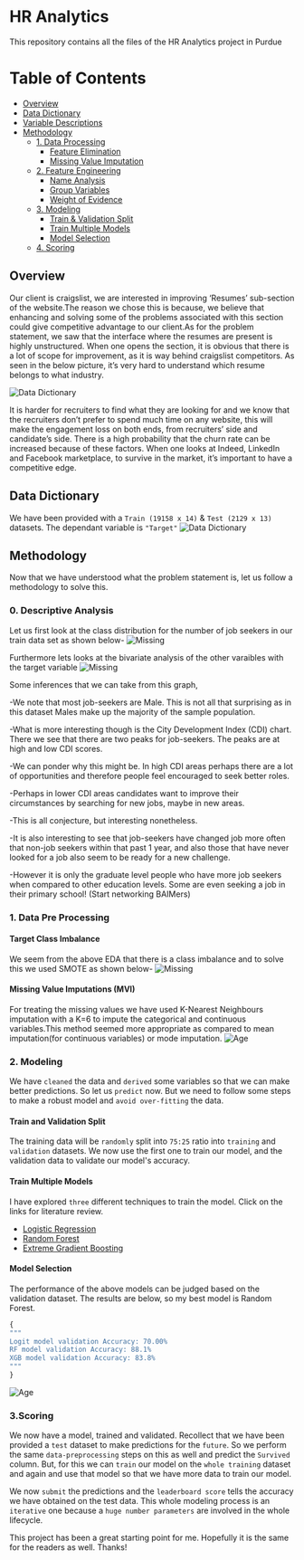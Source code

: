 # HR Analytics 

This repository contains all the files of the HR Analytics project in Purdue


# Table of Contents
- [Overview](#overview)
- [Data Dictionary](#data-dictionary)
- [Variable Descriptions](#variable-descriptions)
- [Methodology](#methodology)
  - [1. Data Processing](#1-data-pre-processing)
    - [Feature Elimination](#feature-elimination)
    - [Missing Value Imputation](#missing-value-imputations-mvi)
  - [2. Feature Engineering](#2-feature-engineering)
    - [Name Analysis](#name-analysis)
    - [Group Variables](#group-categories)
    - [Weight of Evidence](#weight-of-evidence)
  - [3. Modeling](#3-modeling)
    - [Train & Validation Split](#train-and-validation-split)
    - [Train Multiple Models](#train-multiple-models)
    - [Model Selection](#model-selection)
  - [4. Scoring](#4scoring)
  
## Overview
Our client is craigslist, we are interested in improving ‘Resumes’ sub-section of the website.The reason we chose this is because, we believe that enhancing and solving some of the problems associated with this section could give competitive advantage to our client.As for the problem statement, we saw that the interface where the resumes are present is highly unstructured. When one opens the section, it is obvious that there is a lot of scope for improvement, as it is way behind craigslist competitors. As seen in the below picture, it’s very hard to understand which resume belongs to what industry.

![Data Dictionary](Images/Unstructured_resume.PNG)

It is harder for recruiters to find what they are looking for and we know that the recruiters don’t prefer to spend much time on any website, this will make the engagement loss on both ends, from recruiters’ side and candidate’s side. There is a high probability that the churn rate can be increased because of these factors.
When one looks at Indeed, LinkedIn and Facebook marketplace, to survive in the market, it’s important to have a competitive edge.

## Data Dictionary
We have been provided with a ```Train (19158 x 14)``` & ```Test (2129 x 13)``` datasets. The dependant variable is `````"Target"`````
![Data Dictionary](Images/Data_Dictionary.PNG)
  

## Methodology
Now that we have understood what the problem statement is, let us follow a methodology to solve this. 

### 0. Descriptive Analysis
Let us first look at the class distribution for the number of job seekers in our train data set as shown below-
![Missing](Images/Class_Distribution.PNG)

Furthermore lets looks at the bivariate analysis of the other varaibles with the target variable
![Missing](Images/BiVariate.PNG)


Some inferences that we can take from this graph,

-We note that most job-seekers are Male. This is not all that surprising as in this dataset Males make up the majority of the sample population.

-What is more interesting though is the City Development Index (CDI) chart. There we see that there are two peaks for job-seekers. The peaks are at high and low CDI scores.

-We can ponder why this might be. In high CDI areas perhaps there are a lot of opportunities and therefore people feel encouraged to seek better roles.

-Perhaps in lower CDI areas candidates want to improve their circumstances by searching for new jobs, maybe in new areas.

-This is all conjecture, but interesting nonetheless.

-It is also interesting to see that job-seekers have changed job more often that non-job seekers within that past 1 year, and also those that have never looked for a job also seem to be ready for a new challenge.

-However it is only the graduate level people who have more job seekers when compared to other education levels. Some are even seeking a job in their primary school! (Start networking BAIMers)

### 1. Data Pre Processing

#### Target Class Imbalance
We seem from the above EDA that there is a class imbalance and to solve this we used SMOTE as shown below-
![Missing](Images/SMOTE.PNG)


#### Missing Value Imputations (MVI)
For treating the missing values we have used K-Nearest Neighbours imputation with a K=6 to impute the categorical and continuous variables.This method seemed more appropriate as compared to mean imputation(for continuous variables) or mode imputation.
![Age](Images/KNN.PNG)



### 2. Modeling
We have `cleaned` the data and `derived` some variables so that we can make better predictions. So let us `predict` now. But we need to follow some steps to make a robust model and `avoid over-fitting` the data.

#### Train and Validation Split
The training data will be `randomly` split into `75:25` ratio into `training` and `validation` datasets. We now use the first one to train our model, and the validation data to validate our model's accuracy.
#### Train Multiple Models
I have explored `three` different techniques to train the model. Click on the links for literature review.
- [Logistic Regression](https://www.analyticsvidhya.com/blog/2021/03/logistic-regression/)
- [Random Forest](https://www.analyticsvidhya.com/blog/2021/03/introduction-to-random-forest-and-its-hyper-parameters/)
- [Extreme Gradient Boosting](https://www.analyticsvidhya.com/blog/2017/06/which-algorithm-takes-the-crown-light-gbm-vs-xgboost/)
#### Model Selection
The performance of the above models can be judged based on the validation dataset. The results are below, so my best model is Random Forest.
```python
{
"""
Logit model validation Accuracy: 70.00%
RF model validation Accuracy: 88.1%
XGB model validation Accuracy: 83.8%  
""" 
}
```

![Age](Images/Results.PNG)
### 3.Scoring
We now have a model, trained and validated. Recollect that we have been provided a `test` dataset to make predictions for the `future`. So we perform the same `data-preprocessing` steps on this as well and predict the `Survived` column. But, for this we can `train` our model on the `whole training` dataset and again and use that model so that we have more data to train our model.

We now `submit` the predictions and the `leaderboard score` tells the accuracy we have obtained on the test data. This whole modeling process is an `iterative` one because a `huge number parameters` are involved in the whole lifecycle.

This project has been a great starting point for me. Hopefully it is the same for the readers as well. Thanks!





